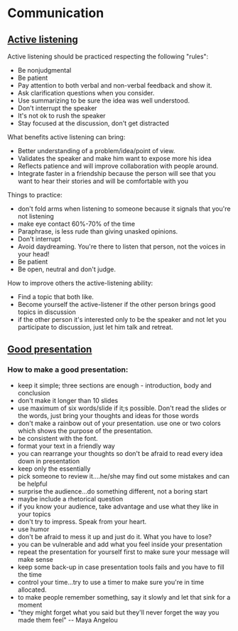 # Communication

## [Active listening](https://www.verywellmind.com/what-is-active-listening-3024343)
Active listening should be practiced respecting the following "rules":
- Be nonjudgmental
- Be patient
- Pay attention to both verbal and non-verbal feedback and show it.
- Ask clarification questions when you consider.
- Use summarizing to be sure the idea was well understood.
- Don't interrupt the speaker
- It's not ok to rush the speaker
- Stay focused at the discussion, don't get distracted

What benefits active listening can bring:
- Better understanding of a problem/idea/point of view.
- Validates the speaker and make him want to expose more his idea
- Reflects patience and will improve collaboration with people around.
- Integrate faster in a friendship because the person will see that you want to hear their stories and will be comfortable with you

Things to practice:
- don't fold arms when listening to someone because it signals that you're not listening
- make eye contact 60%-70% of the time
- Paraphrase, is less rude than giving unasked opinions.
- Don't interrupt
- Avoid daydreaming. You're there to listen that person, not the voices in your head!
- Be patient
- Be open, neutral and don't judge.

How to improve others the active-listening ability:
- Find a topic that both like.
- Become yourself the active-listener if the other person brings good topics in discussion
- if the other person it's interested only to be the speaker and not let you participate to discussion, just let him talk and retreat.

## [Good presentation](https://biteable.com/blog/tips/how-to-make-good-presentation/)

### How to make a good presentation:
- keep it simple; three sections are enough - introduction, body and conclusion
- don't make it longer than 10 slides
- use maximum of six words/slide if it;s possible. Don't read the slides or the words, just bring your thoughts and ideas for those words
- don't make a rainbow out of your presentation. use one or two colors which shows the purpose of the presentation.
- be consistent with the font.
- format your text in a friendly way
- you can rearrange your thoughts so don't be afraid to read every idea down in presentation
- keep only the essentially
- pick someone to review it....he/she may find out some mistakes and can be helpful
- surprise the audience...do something different, not a boring start
- maybe include a rhetorical question
- if you know your audience, take advantage and use what they like in your topics
- don't try to impress. Speak from your heart.
- use humor
- don't be afraid to mess it up and just do it. What you have to lose?
- you can be vulnerable and add what you feel inside your presentation
- repeat the presentation for yourself first to make sure your message will make sense
- keep some back-up in case presentation tools fails and you have to fill the time
- control your time...try to use a timer to make sure you're in time allocated.
- to make people remember something, say it slowly and let that sink for a moment
- "they might forget what you said but they'll never forget the way you made them feel" -- Maya Angelou
